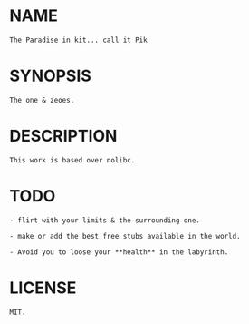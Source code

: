 # NAME

    The Paradise in kit... call it Pik

# SYNOPSIS

    The one & zeoes.

# DESCRIPTION

    This work is based over nolibc.

# TODO

    - flirt with your limits & the surrounding one.

    - make or add the best free stubs available in the world.

    - Avoid you to loose your **health** in the labyrinth.

# LICENSE

    MIT.

